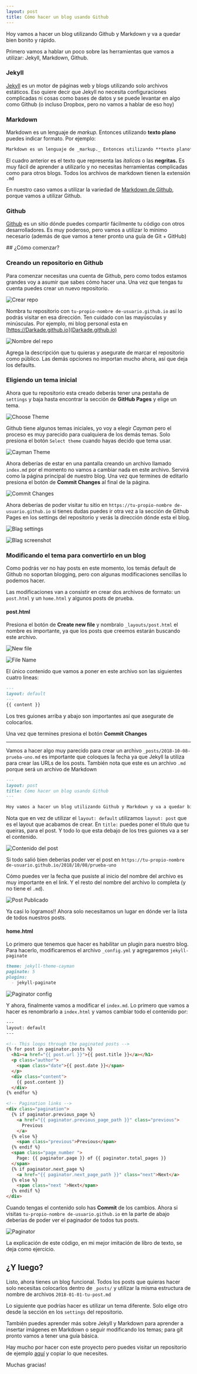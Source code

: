 ```yaml
---
layout: post
title: Cómo hacer un blog usando Github
---
```


Hoy vamos a hacer un blog utilizando Github y Markdown y va a quedar bien bonito y rápido.

Primero vamos a hablar un poco sobre las herramientas que vamos a utilizar: Jekyll, Markdown, Github.

### Jekyll

[Jekyll](https://jekyllrb.com/) es un motor de páginas web y blogs utilizando solo archivos estáticos. Eso quiere decir que Jekyll no necesita configuraciones complicadas ni cosas como bases de datos y se puede levantar en algo como Github (o incluso Dropbox, pero no vamos a hablar de eso hoy)

### Markdown

Markdown es un lenguaje de _markup._ Entonces utilizando **texto plano** puedes indicar formato. Por ejemplo:

```markdown
Markdown es un lenguaje de _markup._ Entonces utilizando **texto plano** puedes indicar formato.
```

El cuadro anterior es el texto que representa las _italicas_ o las **negritas.** Es muy fácil de aprender a utilizarlo y no necesitas herramientas complicadas como para otros blogs. Todos los archivos de markdown tienen la extensión `.md`

En nuestro caso vamos a utilizar la variedad de [Markdown de Github](https://guides.github.com/features/mastering-markdown/), porque vamos a utilizar Github.

### Github

[Github](https://github.com/) es un sitio dónde puedes compartir fácilmente tu código con otros desarrolladores. Es muy poderoso, pero vamos a utilizar lo mínimo necesario (además de que vamos a tener pronto una guía de Git + GitHub)

## ¿Cómo comenzar?

### Creando un repositorio en Github

Para comenzar necesitas una cuenta de Github, pero como todos estamos grandes voy a asumir que sabes cómo hacer una. Una vez que tengas tu cuenta puedes crear un nuevo repositorio.

![Crear repo](/assets/2018-10-08/new_repo.png)

Nombra tu repositorio con `tu-propio-nombre de-usuario.github.io` así lo podrás visitar en esa dirección. Ten cuidado con las mayúsculas y minúsculas. Por ejemplo, mi blog personal esta en [https://Darkade.github.io](Darkade.github.io)

![Nombre del repo](/assets/2018-10-08/repo_name.png)

Agrega la descripción que tu quieras y asegurate de marcar el repositorio como público. Las demás opciones no importan mucho ahora, así que deja los defaults.

### Eligiendo un tema inicial

Ahora que tu repositorio esta creado deberás tener una pestaña de `settings` y baja hasta encontrar la sección de **GitHub Pages** y elige un tema.

![Choose Theme](/assets/2018-10-08/choose_theme.png)

Github tiene algunos temas iniciales, yo voy a elegir _Cayman_ pero el proceso es muy parecido para cualquiera de los demás temas. Solo presiona el botón `Select theme` cuando hayas decido que tema usar.

![Cayman Theme](/assets/2018-10-08/cayman.png)

Ahora deberías de estar en una pantalla creando un archivo llamado `index.md` por el momento no vamos a cambiar nada en este archivo. Servirá como la página principal de nuestro blog. Una vez que termines de editarlo presiona el botón de **Commit Changes** al final de la página.

![Commit Changes](/assets/2018-10-08/commit.png)

Ahora deberías de poder visitar tu sitio en `https://tu-propio-nombre de-usuario.github.io` si tienes dudas puedes ir otra vez a la sección de Github Pages en los settings del repositorio y verás la dirección dónde esta el blog.

![Blag settings](/assets/2018-10-08/blag_settings.png)

![Blag screenshot](/assets/2018-10-08/blag_screenshot.png)

### Modificando el tema para convertirlo en un blog

Como podrás ver no hay posts en este momento, los temás default de Github no soportan blogging, pero con algunas modificaciones sencillas lo podemos hacer.

Las modificaciones van a consistir en crear dos archivos de formato: un `post.html` y un `home.html` y algunos posts de prueba.

#### post.html

Presiona el botón de **Create new file** y nombralo `_layouts/post.html` el nombre es importante, ya que los posts que creemos estarán buscando este archivo.

![New file](/assets/2018-10-08/new_file.png)

![File Name](/assets/2018-10-08/file_name.gif)

El único contenido que vamos a poner en este archivo son las siguientes cuatro lineas:

```markdown
---
layout: default
---
{{ content }}
```

Los tres guiones arriba y abajo son importantes así que asegurate de colocarlos.

Una vez que termines presiona el botón **Commit Changes**

---

Vamos a hacer algo muy parecido para crear un archivo `_posts/2018-10-08-prueba-uno.md` es importante que coloques la fecha ya que Jekyll la utiliza para crear las URLs de los posts. También nota que este es un archivo `.md` porque será un archivo de Markdown

```markdown
---
layout: post
title: Cómo hacer un blog usando Github
---

Hoy vamos a hacer un blog utilizando Github y Markdown y va a quedar bien bonito y rápido.
```

Nota que en vez de utilizar el `layout: default` utilizamos `layout: post` que es el layout que acabamos de crear. En `title:` puedes poner el titulo que tu queiras, para el post. Y todo lo que esta debajo de los tres guiones va a ser el contenido.

![Contenido del post](/assets/2018-10-08/post_content.gif)


Si todo salió bien deberías poder ver el post en `https://tu-propio-nombre de-usuario.github.io/2018/10/08/prueba-uno`

Cómo puedes ver la fecha que pusiste al inicio del nombre del archivo es muy importante en el link. Y el resto del nombre del archivo lo completa (y no tiene el `.md`).

![Post Publicado](/assets/2018-10-08/post.png)

Ya casi lo logramos!! Ahora solo necesitamos un lugar en dónde ver la lista de todos nuestros posts.

#### home.html

Lo primero que tenemos que hacer es habilitar un plugin para nuestro blog. Para hacerlo, modificaremos el archivo `_config.yml` y agregaremos `jekyll-paginate`

```markdown
theme: jekyll-theme-cayman
paginate: 5
plugins:
  - jekyll-paginate
```

![Paginator config](/assets/2018-10-08/_config.png)


Y ahora, finalmente vamos a modificar el `index.md`. Lo primero que vamos a hacer es renombrarlo a `index.html` y vamos cambiar todo el contenido por:

```html
---
layout: default
---

<!-- This loops through the paginated posts -->
{% for post in paginator.posts %}
  <h1><a href="{{ post.url }}">{{ post.title }}</a></h1>
  <p class="author">
    <span class="date">{{ post.date }}</span>
  </p>
  <div class="content">
    {{ post.content }}
  </div>
{% endfor %}

<!-- Pagination links -->
<div class="pagination">
  {% if paginator.previous_page %}
    <a href="{{ paginator.previous_page_path }}" class="previous">
      Previous
    </a>
  {% else %}
    <span class="previous">Previous</span>
  {% endif %}
  <span class="page_number ">
    Page: {{ paginator.page }} of {{ paginator.total_pages }}
  </span>
  {% if paginator.next_page %}
    <a href="{{ paginator.next_page_path }}" class="next">Next</a>
  {% else %}
    <span class="next ">Next</span>
  {% endif %}
</div>
```

Cuando tengas el contenido solo has **Commit** de los cambios. Ahora si visitas `tu-propio-nombre de-usuario.github.io` en la parte de abajo deberías de poder ver el paginador de todos tus posts.

![Paginator](/assets/2018-10-08/paginator.png)

La explicación de este código, en mi mejor imitación de libro de texto, se deja como ejercicio.

## ¿Y luego?

Listo, ahora tienes un blog funcional. Todos los posts que quieras hacer solo necesitas colocarlos dentro de `_posts/` y utilizar la misma estructura de nombre de archivos `2018-01-01-tu-post.md`

Lo siguiente que podrías hacer es utilizar un tema diferente. Solo elige otro desde la sección en los `settings` del repositorio.

También puedes aprender más sobre Jekyll y Markdown para aprender a insertar imágenes en Markdown o seguir modificando los temas; para git pronto vamos a tener una guía básica.

Hay mucho por hacer con este proyecto pero puedes visitar un repositorio de ejemplo [aquí]() y copiar lo que necesites.

Muchas gracias!
